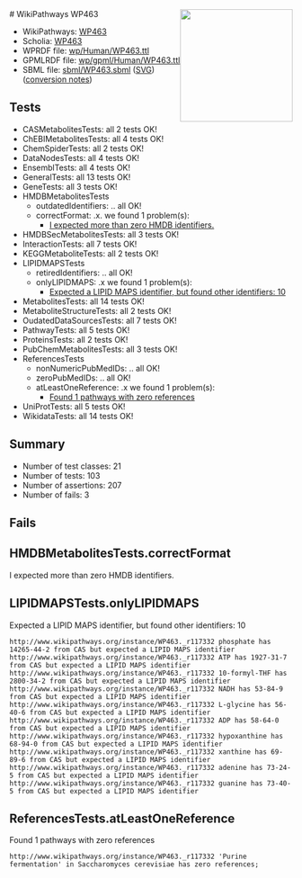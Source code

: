 <img style="float: right; width: 200px" src="../logo.png" />
# WikiPathways WP463

* WikiPathways: [WP463](https://identifiers.org/wikipathways:WP463)
* Scholia: [WP463](https://scholia.toolforge.org/wikipathways/WP463)
* WPRDF file: [wp/Human/WP463.ttl](../wp/Human/WP463.ttl)
* GPMLRDF file: [wp/gpml/Human/WP463.ttl](../wp/gpml/Human/WP463.ttl)
* SBML file: [sbml/WP463.sbml](../sbml/WP463.sbml) ([SVG](../sbml/WP463.svg)) ([conversion notes](../sbml/WP463.txt))

## Tests
* CASMetabolitesTests: all 2 tests OK!
* ChEBIMetabolitesTests: all 4 tests OK!
* ChemSpiderTests: all 2 tests OK!
* DataNodesTests: all 4 tests OK!
* EnsemblTests: all 4 tests OK!
* GeneralTests: all 13 tests OK!
* GeneTests: all 3 tests OK!
* HMDBMetabolitesTests
    * outdatedIdentifiers: .. all OK!
    * correctFormat: .x. we found 1 problem(s):
        * [I expected more than zero HMDB identifiers.](#ad154c1e)
* HMDBSecMetabolitesTests: all 3 tests OK!
* InteractionTests: all 7 tests OK!
* KEGGMetaboliteTests: all 2 tests OK!
* LIPIDMAPSTests
    * retiredIdentifiers: .. all OK!
    * onlyLIPIDMAPS: .x we found 1 problem(s):
        * [Expected a LIPID MAPS identifier, but found other identifiers: 10](#d0bfb678)
* MetabolitesTests: all 14 tests OK!
* MetaboliteStructureTests: all 2 tests OK!
* OudatedDataSourcesTests: all 7 tests OK!
* PathwayTests: all 5 tests OK!
* ProteinsTests: all 2 tests OK!
* PubChemMetabolitesTests: all 3 tests OK!
* ReferencesTests
    * nonNumericPubMedIDs: .. all OK!
    * zeroPubMedIDs: .. all OK!
    * atLeastOneReference: .x we found 1 problem(s):
        * [Found 1 pathways with zero references](#35eb778e)
* UniProtTests: all 5 tests OK!
* WikidataTests: all 14 tests OK!


## Summary

* Number of test classes: 21
* Number of tests: 103
* Number of assertions: 207
* Number of fails: 3

## Fails

<a name="ad154c1e" />

## HMDBMetabolitesTests.correctFormat

I expected more than zero HMDB identifiers.
<a name="d0bfb678" />

## LIPIDMAPSTests.onlyLIPIDMAPS

Expected a LIPID MAPS identifier, but found other identifiers: 10
```
http://www.wikipathways.org/instance/WP463._r117332 phosphate has 14265-44-2 from CAS but expected a LIPID MAPS identifier
http://www.wikipathways.org/instance/WP463._r117332 ATP has 1927-31-7 from CAS but expected a LIPID MAPS identifier
http://www.wikipathways.org/instance/WP463._r117332 10-formyl-THF has 2800-34-2 from CAS but expected a LIPID MAPS identifier
http://www.wikipathways.org/instance/WP463._r117332 NADH has 53-84-9 from CAS but expected a LIPID MAPS identifier
http://www.wikipathways.org/instance/WP463._r117332 L-glycine has 56-40-6 from CAS but expected a LIPID MAPS identifier
http://www.wikipathways.org/instance/WP463._r117332 ADP has 58-64-0 from CAS but expected a LIPID MAPS identifier
http://www.wikipathways.org/instance/WP463._r117332 hypoxanthine has 68-94-0 from CAS but expected a LIPID MAPS identifier
http://www.wikipathways.org/instance/WP463._r117332 xanthine has 69-89-6 from CAS but expected a LIPID MAPS identifier
http://www.wikipathways.org/instance/WP463._r117332 adenine has 73-24-5 from CAS but expected a LIPID MAPS identifier
http://www.wikipathways.org/instance/WP463._r117332 guanine has 73-40-5 from CAS but expected a LIPID MAPS identifier
```

<a name="35eb778e" />

## ReferencesTests.atLeastOneReference

Found 1 pathways with zero references
```
http://www.wikipathways.org/instance/WP463._r117332 'Purine fermentation' in Saccharomyces cerevisiae has zero references; 
```

